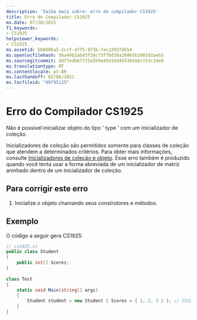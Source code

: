 ```yaml
---
description: 'Saiba mais sobre: erro do compilador CS1925'
title: Erro do Compilador CS1925
ms.date: 07/20/2015
f1_keywords:
- CS1925
helpviewer_keywords:
- CS1925
ms.assetid: b60806a5-2ccf-47f5-873b-7ac2292fdb54
ms.openlocfilehash: 56a49b2ab43f3dc73f7bd36a26965b2802d3aeb5
ms.sourcegitcommit: ddf7edb67715a5b9a45e3dd44536dabc153c1de0
ms.translationtype: MT
ms.contentlocale: pt-BR
ms.lasthandoff: 02/06/2021
ms.locfileid: "99795125"
---
```

# <a name="compiler-error-cs1925"></a>Erro do Compilador CS1925

Não é possível inicializar objeto do tipo ' type ' com um inicializador de coleção.  
  
 Inicializadores de coleção são permitidos somente para classes de coleção que atendem a determinados critérios. Para obter mais informações, consulte [Inicializadores de coleção e objeto](../programming-guide/classes-and-structs/object-and-collection-initializers.md). Esse erro também é produzido quando você tenta usar a forma abreviada de um inicializador de matriz aninhado dentro de um inicializador de coleção.  
  
## <a name="to-correct-this-error"></a>Para corrigir este erro  
  
1. Inicialize o objeto chamando seus construtores e métodos.  
  
## <a name="example"></a>Exemplo  

 O código a seguir gera CS1925:  
  
```csharp  
// cs1925.cs  
public class Student  
{  
    public int[] Scores;  
}  
  
class Test  
{  
    static void Main(string[] args)  
    {  
        Student student = new Student { Scores = { 1, 2, 3 } }; // CS1925  
    }  
}  
```
